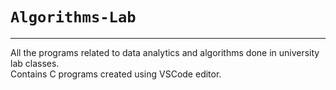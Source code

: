 # `Algorithms-Lab`  
---
All the programs related to data analytics and algorithms done in university lab classes.  
Contains C programs created using VSCode editor.
